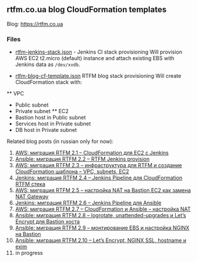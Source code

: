 ## rtfm.co.ua blog CloudFormation templates

Blog: https://rtfm.co.ua

### Files

* [rtfm-jenkins-stack.json](https://github.com/setevoy2/rtfm-blog-cf-templates/blob/master/rtfm-jenkins-stack.json) - Jenkins CI stack provisioning
Will provision AWS EC2 t2.micro (default) instance and attach existing EBS with Jenkins data as `/dev/xvdb`.

* [rtfm-blog-cf-template.json](https://github.com/setevoy2/rtfm-blog-cf-templates/blob/master/rtfm-blog-cf-template.json) RTFM blog stack provisioning
Will create CloudFormation stack with:

** VPC
  - Public subnet
  - Private subnet
** EC2
  - Bastion host in Public subnet
  - Services host in Private subnet
  - DB host in Private subnet

Related blog posts (in russian only for now):

1. [AWS: миграция RTFM 2.1 – CloudFormation для EC2 c Jenkins](https://rtfm.co.ua/aws-cloudformation-dlya-ec2-c-jenkins/)
2. [Ansible: миграция RTFM 2.2 – RTFM Jenkins provision](https://rtfm.co.ua/ansible-rtfm-jenkins-provision/)
3. [AWS: миграция RTFM 2.3 – инфраструктура для RTFM и создание CloudFormation шаблона – VPC, subnets, EC2](https://rtfm.co.ua/aws-infrastruktura-dlya-rtfm-i-sozdanie-cloudformation-shablona-vpc-subnets-ec2/)
4. [Jenkins: миграция RTFM 2.4 – Jenkins Pipeline для CloudFormation RTFM стека](https://rtfm.co.ua/jenkins-migraciya-rtfm-2-4-jenkins-pipeline-dlya-cloudformation-rtfm-steka/)
5. [AWS: миграция RTFM 2.5 – настройка NAT на Bastion EC2 как замена NAT Gateway](https://rtfm.co.ua/aws-migraciya-rtfm-2-5-nastrojka-nat-na-bastion-ec2-kak-zamena-nat-gateway/)
6. [Jenkins: миграция RTFM 2.6 – Jenkins Pipeline для Ansible](https://rtfm.co.ua/jenkins-migraciya-rtfm-2-6-jenkins-pipeline-dlya-ansible/)
7. [AWS: миграция RTFM 2.7 – CloudFormation и Ansible – наcтройка NAT](https://rtfm.co.ua/aws-migraciya-rtfm-2-7-cloudformation-i-ansible-nactrojka-nat/)
8. [Ansible: миграция RTFM 2.8 – logrotate, unattended-upgrades и Let’s Encrypt для Bastion хоста](https://rtfm.co.ua/ansible-migraciya-rtfm-2-8-logrotate-unattended-upgrades-i-lets-encrypt-dlya-bastion-xosta/)
9. [Ansible: миграция RTFM 2.9 – монтирование EBS и настройка NGINX на Bastion](https://rtfm.co.ua/ansible-migraciya-rtfm-2-9-montirovanie-ebs-i-nastrojka-nginx-na-bastion/)
10. [Ansible: миграция RTFM 2.10 – Let’s Encrypt, NGINX SSL, hostname и exim](https://rtfm.co.ua/ansible-migraciya-rtfm-2-10-lets-encrypt-nginx-ssl-hostname-i-exim/)
11. in progress
